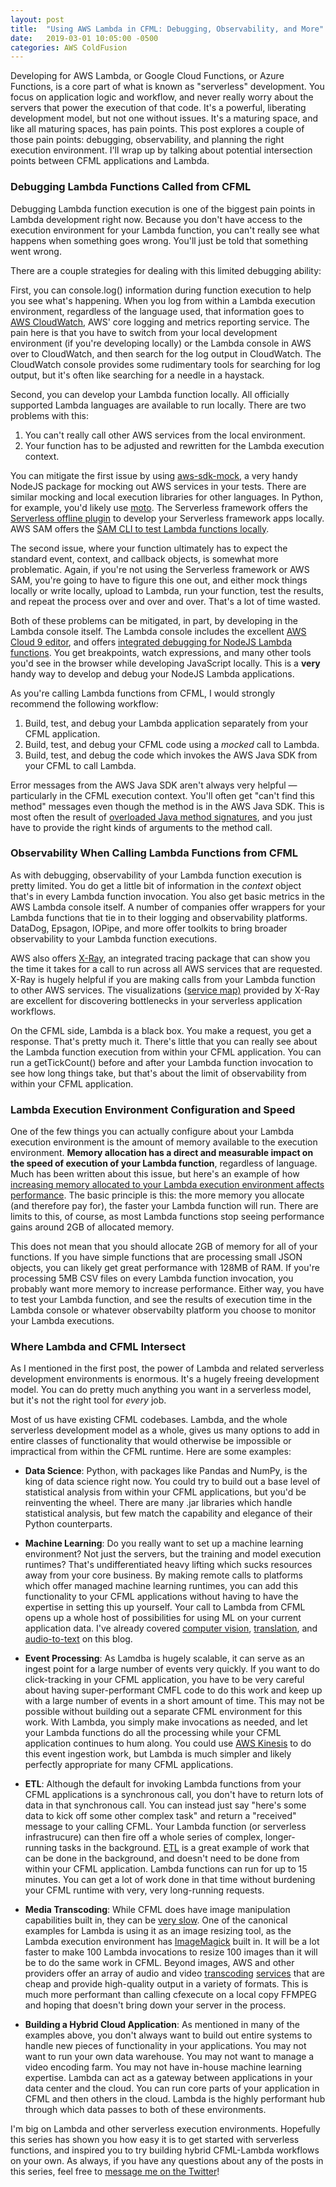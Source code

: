 ```yaml
---
layout: post
title:  "Using AWS Lambda in CFML: Debugging, Observability, and More"
date:   2019-03-01 10:05:00 -0500
categories: AWS ColdFusion
---
```


Developing for AWS Lambda, or Google Cloud Functions, or Azure Functions, is a core part of what is known as "serverless" development. You focus on application logic and workflow, and never really worry about the servers that power the execution of that code. It's a powerful, liberating development model, but not one without issues. It's a maturing space, and like all maturing spaces, has pain points. This post explores a couple of those pain points: debugging, observability, and planning the right execution environment. I'll wrap up by talking about potential intersection points between CFML applications and Lambda.

### Debugging Lambda Functions Called from CFML

Debugging Lambda function execution is one of the biggest pain points in Lambda development right now. Because you don't have access to the execution environment for your Lambda function, you can't really see what happens when something goes wrong. You'll just be told that something went wrong. 

There are a couple strategies for dealing with this limited debugging ability:

First, you can console.log() information during function execution to help you see what's happening. When you log from within a Lambda execution environment, regardless of the language used, that information goes to [AWS CloudWatch](https://aws.amazon.com/cloudwatch/), AWS' core logging and metrics reporting service. The pain here is that you have to switch from your local development environment (if you're developing locally) or the Lambda console in AWS over to CloudWatch, and then search for the log output in CloudWatch. The CloudWatch console provides some rudimentary tools for searching for log output, but it's often like searching for a needle in a haystack.

Second, you can develop your Lambda function locally. All officially supported Lambda languages are available to run locally. There are two problems with this:

1. You can't really call other AWS services from the local environment.
2. Your function has to be adjusted and rewritten for the Lambda execution context.

You can mitigate the first issue by using [aws-sdk-mock](https://www.npmjs.com/package/aws-sdk-mock), a very handy NodeJS package for mocking out AWS services in your tests. There are similar mocking and local execution libraries for other languages. In Python, for example, you'd likely use [moto](https://github.com/spulec/moto). The Serverless framework offers the [Serverless offline plugin](https://github.com/dherault/serverless-offline) to develop your Serverless framework apps locally. AWS SAM offers the [SAM CLI to test Lambda functions locally](https://github.com/awslabs/aws-sam-cli).

The second issue, where your function ultimately has to expect the standard event, context, and callback objects, is somewhat more problematic. Again, if you're not using the Serverless framework or AWS SAM, you're going to have to figure this one out, and either mock things locally or write locally, upload to Lambda, run your function, test the results, and repeat the process over and over and over. That's a lot of time wasted.

Both of these problems can be mitigated, in part, by developing in the Lambda console itself. The Lambda console includes the excellent [AWS Cloud 9 editor](https://aws.amazon.com/cloud9/), and offers [integrated debugging for NodeJS Lambda functions](https://docs.aws.amazon.com/cloud9/latest/user-guide/tutorial-lambda.html). You get breakpoints, watch expressions, and many other tools you'd see in the browser while developing JavaScript locally. This is a **very** handy way to develop and debug your NodeJS Lambda applications.

As you're calling Lambda functions from CFML, I would strongly recommend the following workflow:

1. Build, test, and debug your Lambda application separately from your CFML application.
2. Build, test, and debug your CFML code using a *mocked* call to Lambda.
3. Build, test, and debug the code which invokes the AWS Java SDK from your CFML to call Lambda.

Error messages from the AWS Java SDK aren't always very helpful &mdash; particularly in the CFML execution context. You'll often get "can't find this method" messages even though the method is in the AWS Java SDK. This is most often the result of [overloaded Java method signatures](https://www.geeksforgeeks.org/overloading-in-java/), and you just have to provide the right kinds of arguments to the method call. 

### Observability When Calling Lambda Functions from CFML

As with debugging, observability of your Lambda function execution is pretty limited. You do get a little bit of information in the *context* object that's in every Lambda function invocation. You also get basic metrics in the AWS Lambda console itself. A number of companies offer wrappers for your Lambda functions that tie in to their logging and observability platforms. DataDog, Epsagon, IOPipe, and more offer toolkits to bring broader observability to your Lambda function executions.

AWS also offers [X-Ray](https://aws.amazon.com/xray/), an integrated tracing package that can show you the time it takes for a call to run across all AWS services that are requested. X-Ray is hugely helpful if you are making calls from your Lambda function to other AWS services. The visualizations ([service map)](https://docs.aws.amazon.com/xray/latest/devguide/xray-console.html#xray-console-servicemap) provided by X-Ray are excellent for discovering bottlenecks in your serverless application workflows.

On the CFML side, Lambda is a black box. You make a request, you get a response. That's pretty much it. There's little that you can really see about the Lambda function execution from within your CFML application. You can run a getTickCount() before and after your Lambda function invocation to see how long things take, but that's about the limit of observability from within your CFML application.

### Lambda Execution Environment Configuration and Speed

One of the few things you can actually configure about your Lambda execution environment is the amount of memory available to the execution environment. **Memory allocation has a direct and measurable impact on the speed of execution of your Lambda function**, regardless of language. Much has been written about this issue, but here's an example of how [increasing memory allocated to your Lambda execution environment affects performance](https://epsagon.com/blog/how-to-make-lambda-faster-memory-performance-benchmark/). The basic principle is this: the more memory you allocate (and therefore pay for), the faster your Lambda function will run. There are limits to this, of course, as most Lambda functions stop seeing performance gains around 2GB of allocated memory. 

This does not mean that you should allocate 2GB of memory for all of your functions. If you have simple functions that are processing small JSON objects, you can likely get great performance with 128MB of RAM. If you're processing 5MB CSV files on every Lambda function invocation, you probably want more memory to increase performance. Either way, you have to test your Lambda function, and see the results of execution time in the Lambda console or whatever observabilty platform you choose to monitor your Lambda executions. 

### Where Lambda and CFML Intersect

As I mentioned in the first post, the power of Lambda and related serverless development environments is enormous. It's a hugely freeing development model. You can do pretty much anything you want in a serverless model, but it's not the right tool for *every* job.

Most of us have existing CFML codebases. Lambda, and the whole serverless development model as a whole, gives us many options to add in entire classes of functionality that would otherwise be impossible or impractical from within the CFML runtime. Here are some examples:

- **Data Science**: Python, with packages like Pandas and NumPy, is the king of data science right now. You could try to build out a base level of statistical analysis from within your CFML applications, but you'd be reinventing the wheel. There are many .jar libraries which handle statistical analysis, but few match the capability and elegance of their Python counterparts.

- **Machine Learning**: Do you really want to set up a machine learning environment? Not just the servers, but the training and model execution runtimes? That's undifferentiated heavy lifting which sucks resources away from your core business. By making remote calls to platforms which offer managed machine learning runtimes, you can add this functionality to your CFML applications without having to have the expertise in setting this up yourself. Your call to Lambda from CFML opens up a whole host of possibilities for using ML on your current application data. I've already covered [computer vision](https://brianklaas.net/aws/coldfusion/2018/07/23/Using-AWS-Rekognition-In-CFML-Part-1.html), [translation](https://brianklaas.net/aws/coldfusion/2018/10/21/Using-AWS-Translate-in-CFML-Part-1.html), and [audio-to-text](https://brianklaas.net/aws/coldfusion/2018/09/14/Using-AWS-Transcribe-in-CFML-Part-1.html) on this blog.

- **Event Processing**: As Lamdba is hugely scalable, it can serve as an ingest point for a large number of events very quickly. If you want to do click-tracking in your CFML application, you have to be very careful about having super-performant CMFL code to do this work and keep up with a large number of events in a short amount of time. This may not be possible without building out a separate CFML environment for this work. With Lambda, you simply make invocations as needed, and let your Lambda functions do all the processing while your CFML application continues to hum along. You could use [AWS Kinesis](https://aws.amazon.com/kinesis/) to do this event ingestion work, but Lambda is much simpler and likely perfectly appropriate for many CFML applications.  
  
- **ETL**: Although the default for invoking Lambda functions from your CFML applications is a synchronous call, you don't have to return lots of data in that synchronous call. You can instead just say "here's some data to kick off some other complex task" and return a "received" message to your calling CFML. Your Lambda function (or serverless infrastrucure) can then fire off a whole series of complex, longer-running tasks in the background. [ETL](https://www.webopedia.com/TERM/E/ETL.html) is a great example of work that can be done in the background, and doesn't need to be done from within your CFML application. Lambda functions can run for up to 15 minutes. You can get a lot of work done in that time without burdening your CFML runtime with very, very long-running requests.

- **Media Transcoding**: While CFML does have image manipulation capabilities built in, they can be [very slow](http://www.carehart.org/blog/client/index.cfm/2012/5/28/cf_image_resizing_problem_and_solution). One of the canonical examples for Lambda is using it as an image resizing tool, as the Lambda execution environment has [ImageMagick](https://en.wikipedia.org/wiki/ImageMagick) built in. It will be a lot faster to make 100 Lambda invocations to resize 100 images than it will be to do the same work in CFML. Beyond images, AWS and other providers offer an array of audio and video [transcoding](https://aws.amazon.com/mediaconvert/) [services](https://aws.amazon.com/elastictranscoder/) that are cheap and provide high-quality output in a variety of formats. This is much more performant than calling cfexecute on a local copy FFMPEG and hoping that doesn't bring down your server in the process.

- **Building a Hybrid Cloud Application**: As mentioned in many of the examples above, you don't always want to build out entire systems to handle new pieces of functionality in your applications. You may not want to run your own data warehouse. You may not want to manage a video encoding farm. You may not have in-house machine learning expertise. Lambda can act as a gateway between applications in your data center and the cloud. You can run core parts of your application in CFML and then others in the cloud. Lambda is the highly performant hub through which data passes to both of these environments.

I'm big on Lambda and other serverless execution environments. Hopefully this series has shown you how easy it is to get started with serverless functions, and inspired you to try building hybrid CFML-Lambda workflows on your own. As always, if you have any questions about any of the posts in this series, feel free to <a href="https://twitter.com/brian_klaas">message me on the Twitter</a>!